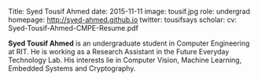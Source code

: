 Title: Syed Tousif Ahmed
date: 2015-11-11
image: tousif.jpg
role: undergrad
homepage: http://syed-ahmed.github.io
twitter: tousifsays
scholar:
cv: Syed-Tousif-Ahmed-CMPE-Resume.pdf

**Syed Tousif Ahmed** is an undergraduate student in Computer Engineering at RIT. He is working as a Research Assistant in the Future Everyday Technology Lab. His interests lie in Computer Vision, Machine Learning, Embedded Systems and Cryptography.
